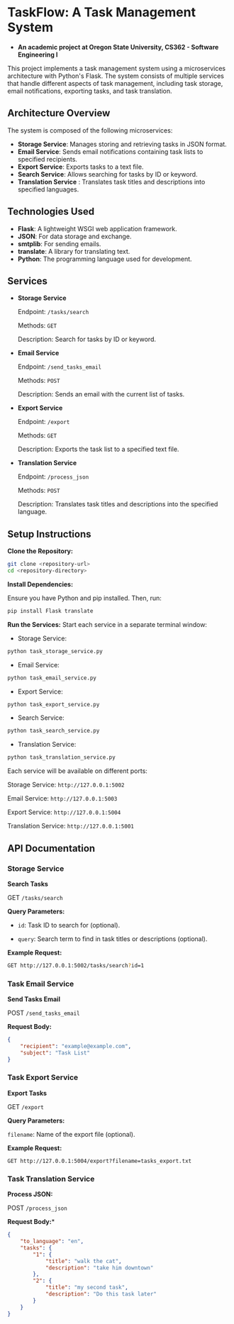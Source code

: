 # TaskFlow: A Task Management System
 - **An academic project at Oregon State University, CS362 - Software Engineering I**

This project implements a task management system using a microservices architecture with Python's Flask. The system consists of multiple services that handle different aspects of task management, including task storage, email notifications, exporting tasks, and task translation.

## Architecture Overview
The system is composed of the following microservices:

- **Storage Service**: Manages storing and retrieving tasks in JSON format.
- **Email Service**: Sends email notifications containing task lists to specified recipients.
- **Export Service**: Exports tasks to a text file.
- **Search Service**: Allows searching for tasks by ID or keyword.
- **Translation Service** : Translates task titles and descriptions into specified languages.
  
## Technologies Used
- **Flask**: A lightweight WSGI web application framework.
- **JSON**: For data storage and exchange.
- **smtplib**: For sending emails.
- **translate**: A library for translating text.
- **Python**: The programming language used for development.

## Services
- **Storage Service**
  
    Endpoint: `/tasks/search`
  
    Methods: `GET`

    Description: Search for tasks by ID or keyword.
- **Email Service**
  
    Endpoint: `/send_tasks_email`
    
    Methods: `POST`
  
    Description: Sends an email with the current list of tasks.
- **Export Service**
  
  Endpoint: `/export`
  
  Methods: `GET`
  
  Description: Exports the task list to a specified text file.
- **Translation Service**
  
  Endpoint: `/process_json`
  
  Methods: `POST`
  
  Description: Translates task titles and descriptions into the specified language.

## Setup Instructions
  **Clone the Repository:**

```bash
git clone <repository-url>
cd <repository-directory>
```

 **Install Dependencies:**

Ensure you have Python and pip installed. Then, run:

```bash
pip install Flask translate
```

**Run the Services:** Start each service in a separate terminal window:

- Storage Service:
```bash
python task_storage_service.py
```
- Email Service:
```bash
python task_email_service.py
```
- Export Service:
```bash
python task_export_service.py
```
- Search Service:
```bash
python task_search_service.py
```
- Translation Service:
```bash
python task_translation_service.py
```

Each service will be available on different ports:

Storage Service: `http://127.0.0.1:5002`

Email Service: `http://127.0.0.1:5003`

Export Service: `http://127.0.0.1:5004`

Translation Service: `http://127.0.0.1:5001`

## API Documentation

### Storage Service
**Search Tasks**

GET `/tasks/search`

**Query Parameters:**
- `id`: Task ID to search for (optional).

- `query`: Search term to find in task titles or descriptions (optional).
  
**Example Request:**

```bash
GET http://127.0.0.1:5002/tasks/search?id=1
```

### Task Email Service
**Send Tasks Email**

POST `/send_tasks_email`

**Request Body:**

```json
{
    "recipient": "example@example.com",
    "subject": "Task List"
}
```

### Task Export Service
**Export Tasks**

GET `/export`

**Query Parameters:**

`filename`: Name of the export file (optional).

**Example Request:**

```
GET http://127.0.0.1:5004/export?filename=tasks_export.txt
```


### Task Translation Service
**Process JSON:**

POST `/process_json`

**Request Body:***

```json
{
    "to_language": "en",
    "tasks": {
        "1": {
            "title": "walk the cat",
            "description": "take him downtown"
        },
        "2": {
            "title": "my second task",
            "description": "Do this task later"
        }
    }
}
```
